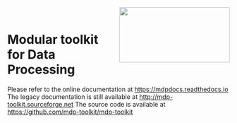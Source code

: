 <div align="center">
  <img align="right" width="250" height="125" src="https://mdp-toolkit.github.io/_images/logo_animation.gif"><br>
</div>

# Modular toolkit for Data Processing


Please refer to the online documentation at https://mdpdocs.readthedocs.io
The legacy documentation is still available at http://mdp-toolkit.sourceforge.net
The source code is available at https://github.com/mdp-toolkit/mdp-toolkit
